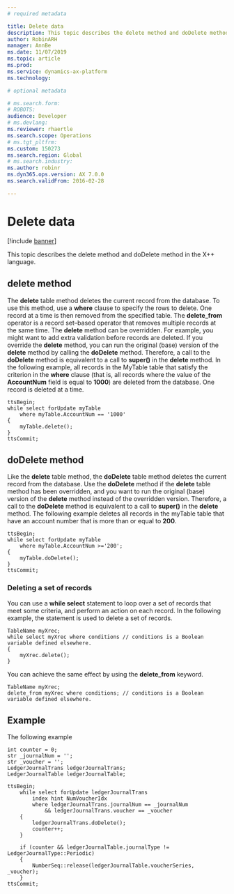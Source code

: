 ```yaml
---
# required metadata

title: Delete data
description: This topic describes the delete method and doDelete method in the X++ language.
author: RobinARH
manager: AnnBe
ms.date: 11/07/2019
ms.topic: article
ms.prod: 
ms.service: dynamics-ax-platform
ms.technology: 

# optional metadata

# ms.search.form: 
# ROBOTS: 
audience: Developer
# ms.devlang: 
ms.reviewer: rhaertle
ms.search.scope: Operations
# ms.tgt_pltfrm: 
ms.custom: 150273
ms.search.region: Global
# ms.search.industry: 
ms.author: robinr
ms.dyn365.ops.version: AX 7.0.0
ms.search.validFrom: 2016-02-28

---
```


# Delete data

[!include [banner](../../includes/banner.md)]

This topic describes the delete method and doDelete method in the X++ language.

## delete method
The **delete** table method deletes the current record from the database. To use this method, use a **where** clause to specify the rows to delete. One record at a time is then removed from the specified table. The **delete\_from** operator is a record set–based operator that removes multiple records at the same time. The **delete** method can be overridden. For example, you might want to add extra validation before records are deleted. If you override the **delete** method, you can run the original (base) version of the **delete** method by calling the **doDelete** method. Therefore, a call to the **doDelete** method is equivalent to a call to **super()** in the **delete** method. In the following example, all records in the MyTable table that satisfy the criterion in the **where** clause (that is, all records where the value of the **AccountNum** field is equal to **1000**) are deleted from the database. One record is deleted at a time.

```xpp
ttsBegin;
while select forUpdate myTable
    where myTable.AccountNum == '1000'
{
    myTable.delete();
}
ttsCommit;
```

## doDelete method
Like the **delete** table method, the **doDelete** table method deletes the current record from the database. Use the **doDelete** method if the **delete** table method has been overridden, and you want to run the original (base) version of the **delete** method instead of the overridden version. Therefore, a call to the **doDelete** method is equivalent to a call to **super()** in the **delete** method. The following example deletes all records in the myTable table that have an account number that is more than or equal to **200**.

```xpp
ttsBegin;
while select forUpdate myTable
    where myTable.AccountNum >='200';
{
    myTable.doDelete();
}
ttsCommit;
```


### Deleting a set of records

You can use a **while select** statement to loop over a set of records that meet some criteria, and perform an action on each record. In the following example, the statement is used to delete a set of records.

```xpp
TableName myXrec;
while select myXrec where conditions // conditions is a Boolean variable defined elsewhere.
{
    myXrec.delete();
}
```

You can achieve the same effect by using the **delete\_from** keyword.

```xpp
TableName myXrec;
delete_from myXrec where conditions; // conditions is a Boolean variable defined elsewhere.
```

## Example

The following example 

```xpp
int counter = 0;
str _journalNum = '';
str _voucher = '';
LedgerJournalTrans ledgerJournalTrans;
LedgerJournalTable ledgerJournalTable;

ttsBegin;
    while select forUpdate ledgerJournalTrans
        index hint NumVoucherIdx
        where ledgerJournalTrans.journalNum == _journalNum 
            && ledgerJournalTrans.voucher == _voucher
    {
        ledgerJournalTrans.doDelete();
        counter++;
    }

    if (counter && ledgerJournalTable.journalType != LedgerJournalType::Periodic)
    {
        NumberSeq::release(ledgerJournalTable.voucherSeries, _voucher);
    }
ttsCommit;
```